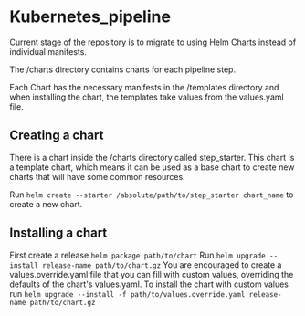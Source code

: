 # Kubernetes_pipeline

Current stage of the repository is to migrate to using Helm Charts instead of individual manifests.

The /charts directory contains charts for each pipeline step.

Each Chart has the necessary manifests in the /templates directory and when installing the chart, the templates take values from the values.yaml file.

## Creating a chart
There is a chart inside the /charts directory called step_starter. This chart is a template chart, which means it can be used as a base chart to create new charts that will have some common resources.

Run `helm create --starter /absolute/path/to/step_starter chart_name` to create a new chart.

## Installing a chart
First create a release `helm package path/to/chart`
Run `helm upgrade --install release-name path/to/chart.gz`
You are encouraged to create a values.override.yaml file that you can fill with custom values, overriding the defaults of the chart's values.yaml.
To install the chart with custom values run `helm upgrade --install -f path/to/values.override.yaml release-name path/to/chart.gz`
